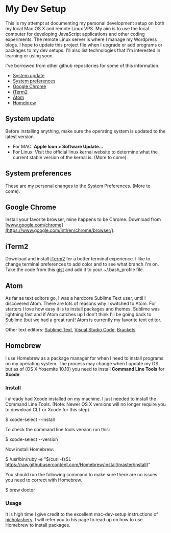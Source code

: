 # My Dev Setup
This is my attempt at documenting my personal development setup on both my local Mac OS X and remote Linux VPS. My aim is to use the local computer for developing JavaScript applications and other coding experiments. The remote Linux server is where I manage my Wordpress blogs. I hope to update this project file when I upgrade or add programs or packages to my dev setups. I'll also list technologies that I'm interested in learning or using soon.

I've borrowed from other github repositories for some of this information.

- [System update](#system-update)
- [System preferences](#system-preferences)
- [Google Chrome](#google-chrome)
- [iTerm2](#iterm2)
- [Atom](#atom)
- [Homebrew](#homebrew)

## System update

Before installing anything, make sure the operating system is updated to the latest version.
- For MAC: **Apple Icon > Software Update...**
- For Linux: Visit the official linux kernal website to determine what the current stable version of the kernal is. (More to come).

## System preferences

These are my personal changes to the System Preferences. (More to come).

## Google Chrome

Install your favorite browser, mine happens to be Chrome.
Download from [www.google.com/chrome](https://www.google.com/intl/en/chrome/browser/).

## iTerm2

Download and install [iTerm2](http://www.iterm2.com/) for a better terminal experience.
I like to change terminal preferences to add color and to see what branch I'm on. Take the code from this [gist](https://gist.github.com/nikkipurcell/2f8c0cc81c008a1a3ef7a35d82de0f4f) and add it to your ~/.bash_profile file.

## Atom

As far as text editors go, I was a hardcore Sublime Text user, until I discovered Atom. There are lots of reasons why I switched to Atom. For starters I love how easy it is to install packages and themes. Sublime was lightning fast and if Atom catches up I don't think I'll be going back to Sublime (but we had a great run)! [Atom](https://atom.io/) is currently my favorite text editor.

Other text editors: [Sublime Text](https://www.sublimetext.com/), [Visual Studio Code](http://code.visualstudio.com/), [Brackets](http://brackets.io/) 

## Homebrew

I use Homebrew as a package manager for when I need to install programs on my operating system. The process may change when I update my OS but as of (OS X Yosemite 10.10) you need to install **Command Line Tools** for **Xcode**. 

### Install
I already had Xcode installed on my machine. I just needed to install the Command Line Tools. (Note: Newer OS X versions will no longer require you to download CLT or Xcode for this step).

  $ xcode-select --install
  
To check the command line tools version run this:

  $ xcode-select --version
  
Now install Homebrew:

  $ /usr/bin/ruby -e "$(curl -fsSL https://raw.githubusercontent.com/Homebrew/install/master/install)"
  
You should run the following command to make sure there are no issues you need to correct with Homebrew.

  $ brew doctor
  
### Usage

It is high time I give credit to the excellent mac-dev-setup instructions of [nicholashery](https://github.com/nicolashery/mac-dev-setup). I will refer you to his page to read up on how to use Homebrew to install packages.


